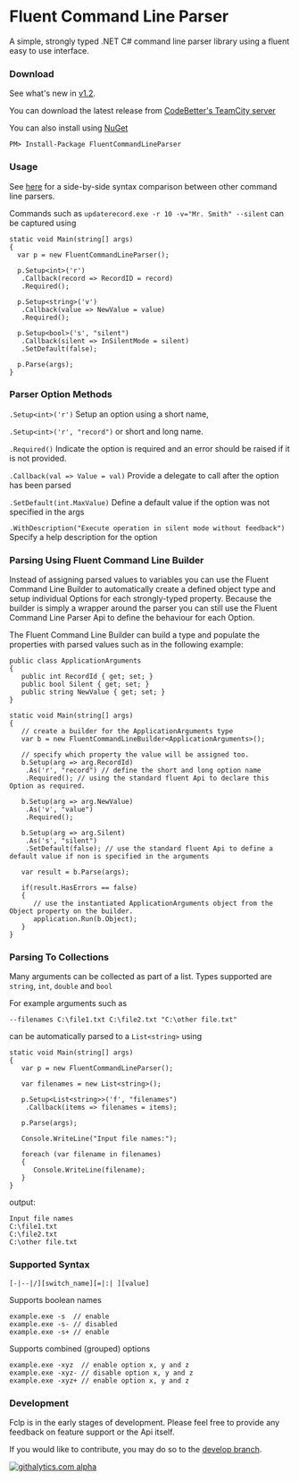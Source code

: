 Fluent Command Line Parser
==========================
A simple, strongly typed .NET C# command line parser library using a fluent easy to use interface.
### Download

See what's new in [v1.2](https://github.com/fclp/fluent-command-line-parser/wiki/Roadmap).

You can download the latest release from [CodeBetter's TeamCity server](http://teamcity.codebetter.com/project.html?projectId=project314)

You can also install using [NuGet](http://nuget.org/packages/FluentCommandLineParser/)
```
PM> Install-Package FluentCommandLineParser
```
### Usage
See [here](https://github.com/fclp/fluent-command-line-parser/wiki/So,-how-does-FCLP-compare-to-other-parsers%3F) for a side-by-side syntax comparison between other command line parsers.

Commands such as `updaterecord.exe -r 10 -v="Mr. Smith" --silent` can be captured using
```
static void Main(string[] args)
{
  var p = new FluentCommandLineParser();

  p.Setup<int>('r')
   .Callback(record => RecordID = record)
   .Required();

  p.Setup<string>('v')
   .Callback(value => NewValue = value)
   .Required();

  p.Setup<bool>('s', "silent")
   .Callback(silent => InSilentMode = silent)
   .SetDefault(false);

  p.Parse(args);
}
```
### Parser Option Methods

`.Setup<int>('r')` Setup an option using a short name, 

`.Setup<int>('r', "record")` or short and long name.

`.Required()` Indicate the option is required and an error should be raised if it is not provided.

`.Callback(val => Value = val)` Provide a delegate to call after the option has been parsed

`.SetDefault(int.MaxValue)` Define a default value if the option was not specified in the args

`.WithDescription("Execute operation in silent mode without feedback")` Specify a help description for the option

### Parsing Using Fluent Command Line Builder

Instead of assigning parsed values to variables you can use the Fluent Command Line Builder to automatically create a defined object type and setup individual Options for each strongly-typed property. Because the builder is simply a wrapper around the parser you can still use the Fluent Command Line Parser Api to define the behaviour for each Option.

The Fluent Command Line Builder can build a type and populate the properties with parsed values such as in the following example: 
```
public class ApplicationArguments
{
   public int RecordId { get; set; }
   public bool Silent { get; set; }
   public string NewValue { get; set; }
}

static void Main(string[] args)
{
   // create a builder for the ApplicationArguments type
   var b = new FluentCommandLineBuilder<ApplicationArguments>();

   // specify which property the value will be assigned too.
   b.Setup(arg => arg.RecordId)
    .As('r', "record") // define the short and long option name
    .Required(); // using the standard fluent Api to declare this Option as required.

   b.Setup(arg => arg.NewValue)
    .As('v', "value")
    .Required();

   b.Setup(arg => arg.Silent)
    .As('s', "silent")
    .SetDefault(false); // use the standard fluent Api to define a default value if non is specified in the arguments

   var result = b.Parse(args);

   if(result.HasErrors == false)
   {
      // use the instantiated ApplicationArguments object from the Object property on the builder.
      application.Run(b.Object);
   }
}
```

### Parsing To Collections

Many arguments can be collected as part of a list. Types supported are `string`, `int`, `double` and `bool`

For example arguments such as

`--filenames C:\file1.txt C:\file2.txt "C:\other file.txt"`

can be automatically parsed to a `List<string>` using
```
static void Main(string[] args)
{
   var p = new FluentCommandLineParser();

   var filenames = new List<string>();

   p.Setup<List<string>>('f', "filenames")
    .Callback(items => filenames = items);

   p.Parse(args);

   Console.WriteLine("Input file names:");

   foreach (var filename in filenames)
   {
      Console.WriteLine(filename);
   }
}
```
output:
```
Input file names
C:\file1.txt
C:\file2.txt
C:\other file.txt
```
### Supported Syntax
`[-|--|/][switch_name][=|:| ][value]`

Supports boolean names
```
example.exe -s  // enable
example.exe -s- // disabled
example.exe -s+ // enable
```
Supports combined (grouped) options
```
example.exe -xyz  // enable option x, y and z
example.exe -xyz- // disable option x, y and z
example.exe -xyz+ // enable option x, y and z
```
### Development
Fclp is in the early stages of development. Please feel free to provide any feedback on feature support or the Api itself.

If you would like to contribute, you may do so to the [develop branch](https://github.com/fclp/fluent-command-line-parser/tree/develop).

[![githalytics.com alpha](https://cruel-carlota.pagodabox.com/cbcae8086524a79bd8779e37b579a244 "githalytics.com")](http://githalytics.com/fclp/fluent-command-line-parser)